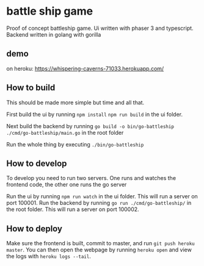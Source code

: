 # battle ship game

Proof of concept battleship game.
Ui written with phaser 3 and typescript.
Backend written in golang with gorilla

## demo

on heroku: https://whispering-caverns-71033.herokuapp.com/

## How to build

This should be made more simple but time and all that.

First build the ui by running `npm install` `npm run build` in the ui folder.

Next build the backend by running `go build -o bin/go-battleship ./cmd/go-battleship/main.go` in the root folder

Run the whole thing by executing `./bin/go-battleship`

## How to develop

To develop you need to run two servers. One runs and watches the frontend code, the other one runs the go server

Run the ui by running `npm run watch` in the ui folder. This will run a server on port 100001.
Run the backend by running `go run ./cmd/go-battleship/` in the root folder. This will run a server on port 100002.

## How to deploy

Make sure the frontend is built, commit to master, and run `git push heroku master`. You can then open the webpage by running `heroku open` and view the logs with `heroku logs --tail`.

